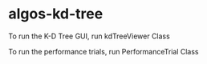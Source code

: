 # algos-kd-tree

To run the K-D Tree GUI, run kdTreeViewer Class

To run the performance trials, run PerformanceTrial Class
